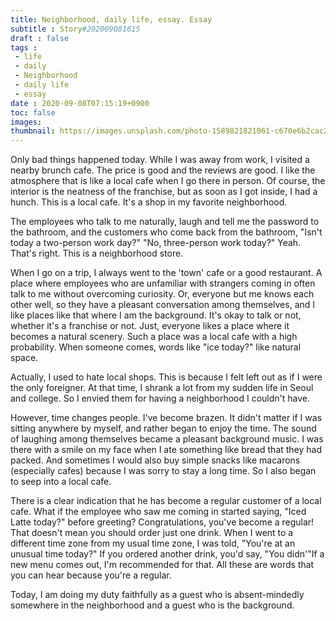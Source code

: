 ```yaml
---
title: Neighborhood, daily life, essay. Essay
subtitle : Story#202009081615
draft : false
tags :
 - life
 - daily
 - Neighborhood
 - daily life
 - essay
date : 2020-09-08T07:15:19+0900
toc: false
images: 
thumbnail: https://images.unsplash.com/photo-1589821821061-c670e6b2cac2?ixlib=rb-1.2.1&q=80&fm=jpg&crop=entropy&cs=tinysrgb&w=1080&fit=max&ixid=eyJhcHBfaWQiOjE1NTU0OX0
---
```


Only bad things happened today. While I was away from work, I visited a nearby brunch cafe. The price is good and the reviews are good. I like the atmosphere that is like a local cafe when I go there in person. Of course, the interior is the neatness of the franchise, but as soon as I got inside, I had a hunch. This is a local cafe. It's a shop in my favorite neighborhood.  

The employees who talk to me naturally, laugh and tell me the password to the bathroom, and the customers who come back from the bathroom, "Isn't today a two-person work day?" "No, three-person work today?" Yeah. That's right. This is a neighborhood store.  

When I go on a trip, I always went to the 'town' cafe or a good restaurant. A place where employees who are unfamiliar with strangers coming in often talk to me without overcoming curiosity. Or, everyone but me knows each other well, so they have a pleasant conversation among themselves, and I like places like that where I am the background. It's okay to talk or not, whether it's a franchise or not. Just, everyone likes a place where it becomes a natural scenery. Such a place was a local cafe with a high probability. When someone comes, words like "ice today?" like natural space.  

Actually, I used to hate local shops. This is because I felt left out as if I were the only foreigner. At that time, I shrank a lot from my sudden life in Seoul and college. So I envied them for having a neighborhood I couldn't have.  

However, time changes people. I've become brazen. It didn't matter if I was sitting anywhere by myself, and rather began to enjoy the time. The sound of laughing among themselves became a pleasant background music. I was there with a smile on my face when I ate something like bread that they had packed. And sometimes I would also buy simple snacks like macarons (especially cafes) because I was sorry to stay a long time. So I also began to seep into a local cafe.  

There is a clear indication that he has become a regular customer of a local cafe. What if the employee who saw me coming in started saying, "Iced Latte today?" before greeting? Congratulations, you've become a regular! That doesn't mean you should order just one drink. When I went to a different time zone from my usual time zone, I was told, "You're at an unusual time today?" If you ordered another drink, you'd say, "You didn'"If a new menu comes out, I'm recommended for that. All these are words that you can hear because you're a regular.  

Today, I am doing my duty faithfully as a guest who is absent-mindedly somewhere in the neighborhood and a guest who is the background.  

